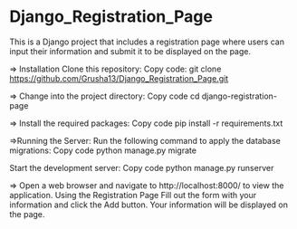 # Django_Registration_Page
This is a Django project that includes a registration page where users can input their information and submit it to be displayed on the page.

=> Installation
    Clone this repository:
    Copy code:
git clone  https://github.com/Grusha13/Django_Registration_Page.git

=> Change into the project directory: Copy code
  cd django-registration-page
  
=> Install the required packages:
Copy code
pip install -r requirements.txt

=>Running the Server:
Run the following command to apply the database migrations:
Copy code
python manage.py migrate

Start the development server:
Copy code
python manage.py runserver

=> Open a web browser and navigate to http://localhost:8000/ to view the application.
Using the Registration Page
Fill out the form with your information and click the Add button.
Your information will be displayed on the page.
